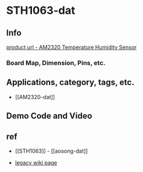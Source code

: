 
# STH1063-dat

## Info

[product url - AM2320 Temperature Humidity Sensor](https://www.electrodragon.com/product/am2320-temperature-humidity-sensor/)

### Board Map, Dimension, Pins, etc.

## Applications, category, tags, etc. 


- [[AM2320-dat]]

## Demo Code and Video

## ref 

- [[STH1063]] - [[aosong-dat]] 

- [legacy wiki page ](https://www.electrodragon.com/w/AM_Sensor)



